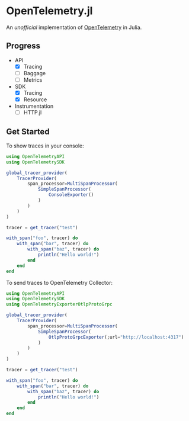 # OpenTelemetry.jl

An *unofficial* implementation of [OpenTelemetry](https://opentelemetry.io/) in Julia.

## Progress

- API
    - [x] Tracing
    - [ ] Baggage
    - [ ] Metrics

- SDK
    - [x] Tracing
    - [x] Resource

- Instrumentation
    - [ ] HTTP.jl

## Get Started

To show traces in your console:

```julia
using OpenTelemetryAPI
using OpenTelemetrySDK

global_tracer_provider(
    TracerProvider(
        span_processor=MultiSpanProcessor(
            SimpleSpanProcessor(
                ConsoleExporter()
            )
        )
    )
)

tracer = get_tracer("test")

with_span("foo", tracer) do
    with_span("bar", tracer) do
        with_span("baz", tracer) do
            println("Hello world!")
        end
    end
end
```

To send traces to OpenTelemetry Collector:

```julia
using OpenTelemetryAPI
using OpenTelemetrySDK
using OpenTelemetryExporterOtlpProtoGrpc

global_tracer_provider(
    TracerProvider(
        span_processor=MultiSpanProcessor(
            SimpleSpanProcessor(
                OtlpProtoGrpcExporter(;url="http://localhost:4317")
            )
        )
    )
)

tracer = get_tracer("test")

with_span("foo", tracer) do
    with_span("bar", tracer) do
        with_span("baz", tracer) do
            println("Hello world!")
        end
    end
end
```